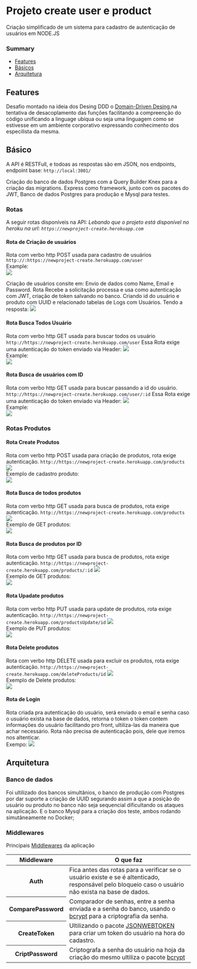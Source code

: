    <h1>Projeto create user e product</h1>
    <p>
        Criação simplificado de um sistema para cadastro de autenticação de usuários em NODE.JS
    </p>
    <h3>Summary</h3>
    <ul>
        <li><a href="#feature">Features</a></li>
        <li><a href="#basicos">Básicos</a></li>
        <li><a href="#arquitetura">Arquitetura</a></li>
    </ul>
    <h2 name="feature">Features</h2>
    <p>
        Desafio montado na ideia dos Desing DDD o <a
            href="https://medium.com/cwi-software/domain-driven-design-do-in%C3%ADcio-ao-c%C3%B3digo-569b23cb3d47"
            alt="Saiba Mais">Domain-Driven Desing </a> na tentativa de desacoplamento das funções facilitando a
        compreenção do código unificando a linguage ubíqua ou seja uma linguagem como se estivesse em um ambiente
        corporativo expressando conhecimento dos especilista da mesma.
    </p>
    <h2 name="basicos">Básico</h2>
    <p>
        A API é RESTFull, e todoas as respostas são em JSON, nos endpoints,
        endpoint base:
        <code>http://local:3001/</code>
        <p>
            Criação do banco de dados Postgres com a Query Builder Knex para a criação das migrations.
            Express como framework, junto com os pacotes do JWT, Banco de dados Postgres para produção e Mysql
            para testes.
        </p>
    </p>
    <h3>Rotas</h3>
    A seguir rotas disponíveis na API:
    <i>Lebando que o projeto está disponível no heroku na url:
        <code>https://newproject-create.herokuapp.com</code></i>
    <h4>Rota de Criação de usuários</h4>
    Rota com verbo http POST usada para cadastro de usuários
    <code>http://<ip>:https://newproject-create.herokuapp.com/user</code>
    </br>
    Example:
    </br>
    <img src="http://wilkcaetano.com.br/projeto/01.PNG" />
    <p>
        Criação de usuários consite em:
        Envio de dados como Name, Email e Password.
        Rota Recebe a solicitação processa e usa como autenticação com JWT, criação de token
        salvando no banco. Criando id do usuário e produto com UUID e relacionado tabelas de Logs com Usuários.
        Tendo a resposta:
        <img src="http://wilkcaetano.com.br/projeto/respota 01.PNG">
    </p>
    <div>
        <p>
            <h4>Rota Busca Todos Usuário</h4>
            Rota com verbo http GET usada para buscar todos os usuário
            <code>http://https://newproject-create.herokuapp.com/user</code>
            Essa Rota exige uma autenticação do token enviado via Header:
            <img src="http://wilkcaetano.com.br/projeto/auth.PNG" />
            </br>
            Example:
            </br>
            <img src="http://wilkcaetano.com.br/projeto/getUserAll.PNG" />
        </p>
    </div>
    <div>
        <p>
            <h4>Rota Busca de usuários com ID</h4>
            Rota com verbo http GET usada para buscar passando a id
            do usuário.
            <code>http://https://newproject-create.herokuapp.com/user/:id</code>
            Essa Rota exige uma autenticação do token enviado via Header:
            <img src="http://wilkcaetano.com.br/projeto/auth.PNG" />
            </br>
            Example:
            </br>
            <img src="http://wilkcaetano.com.br/projeto/getId.PNG" />
        </p>
    </div>
    <div>
        <h3> Rotas Produtos </h3>
        <h4> Rota Create Produtos </h4>
        Rota com verbo http POST usada para criação de produtos,
        rota exige autenticação.
        <code>http://https://newproject-create.herokuapp.com/products</code>
        <img src="http://wilkcaetano.com.br/projeto/auth.PNG" />
        </br>
        Exemplo de cadastro produto:
        </br>
        <img src="http://wilkcaetano.com.br/projeto/createProduct.PNG" />
    </div>
    <div>
        <h4> Rota Busca de todos produtos </h4>
        Rota com verbo http GET usada para busca de produtos,
        rota exige autenticação.
        <code>http://https://newproject-create.herokuapp.com/products</code>
        <img src="http://wilkcaetano.com.br/projeto/auth.PNG" />
        </br>
        Exemplo de GET produtos:
        </br>
        <img src="http://wilkcaetano.com.br/projeto/getAll.PNG" />
    </div>
    <div>
        <h4> Rota Busca de produtos por ID </h4>
        Rota com verbo http GET usada para busca de produtos,
        rota exige autenticação.
        <code>http://https://newproject-create.herokuapp.com/products/:id</code>
        <img src="http://wilkcaetano.com.br/projeto/auth.PNG" />
        </br>
        Exemplo de GET produtos:
        </br>
        <img src="http://wilkcaetano.com.br/projeto/getIdproducts.PNG" />
    </div>
    <div>
        <h4> Rota Upadate produtos </h4>
        Rota com verbo http PUT usada para update de produtos,
        rota exige autenticação.
        <code>http://https://newproject-create.herokuapp.com/productsUpdate/id</code>
        <img src="http://wilkcaetano.com.br/projeto/auth.PNG" />
        </br>
        Exemplo de PUT produtos:
        </br>
        <img src="http://wilkcaetano.com.br/projeto/updateproducts.PNG" />
    </div>
    <div>
        <h4> Rota Delete produtos </h4>
        Rota com verbo http DELETE usada para excluir os produtos,
        rota exige autenticação.
        <code>http://https://newproject-create.herokuapp.com/deleteProducts/id</code>
        <img src="http://wilkcaetano.com.br/projeto/auth.PNG" />
        </br>
        Exemplo de Delete produtos:
        </br>
        <img src="http://wilkcaetano.com.br/projeto/deletProduct.PNG"/>
    </div>
    <div>
        <h4>Rota de Login</h4>
        Rota criada pra autenticação do usuário, será enviado  o email
        e senha caso o usuário exista na base de dados, retorna o token
        o token contem informações do usuário facilitando pro front, ultiliza-las
        da maneira que achar necessário.
        Rota não precisa de autenticação pois, dele que iremos nos altenticar.
        </br>
        Exempo:
        <img src="http://wilkcaetano.com.br/projeto/signin.PNG" />
    </div>
    <div>
        <h2  name="arquitetura">Arquitetura</h2>
        <h3>Banco de dados</h3>
        <p>
            Foi ultilizado dos bancos simultânios, o banco de produção com Postgres por dar suporte a criação de 
            UUID segurando assim a que a posição do usuário ou produto no banco não seja sequencial dificultando 
            os ataques na aplicação.
            E o banco Mysql para a criação dos teste, ambos rodando simutâneamente no Docker;
        </p>
        <h3>Middlewares</h3>
        <p>
        Principais <a href="https://github.com/WilkRhu/projectCrudProd/tree/development/src/service/middleware">Middlewares</a> da aplicação
        </p>
        <table class="table">
    <thead>
        <tr>
        <th scope="col">Middleware</th>
        <th scope="col">O que faz</th>
        </tr>
    </thead>
    <tbody>
        <tr>
            <th>Auth</th>
            <td>
            Fica antes das rotas para a verificar se o usuário existe e se é altenticado,
            responsável pelo bloqueio caso o usuário não exista na base de dados.
            </td>
        </tr>
        <tr>
            <th>ComparePassword</th>
            <td>
            Comparador de senhas, entre a senha enviada e a senha do banco, usando o <a href="https://www.npmjs.com/package/bcrypt">bcrypt</a> para a criptografia da senha.
            </td>
        </tr>
        <tr>
            <th>CreateToken</th>
            <td>
            Ultilizando o pacote <a href="https://www.npmjs.com/package/jsonwebtoken">JSONWEBTOKEN</a> para criar um token do usuário na hora do cadastro.
            </td>
        </tr>
        <tr>
            <th>CriptPassword</th>
            <td>
            Criptografa a senha do usuário na hoja da criação do mesmo ultiliza o pacote <a href="https://www.npmjs.com/package/bcrypt">bcrypt</a>
            </td>
        </tr>
    </tbody>
    </table>
    </div>
